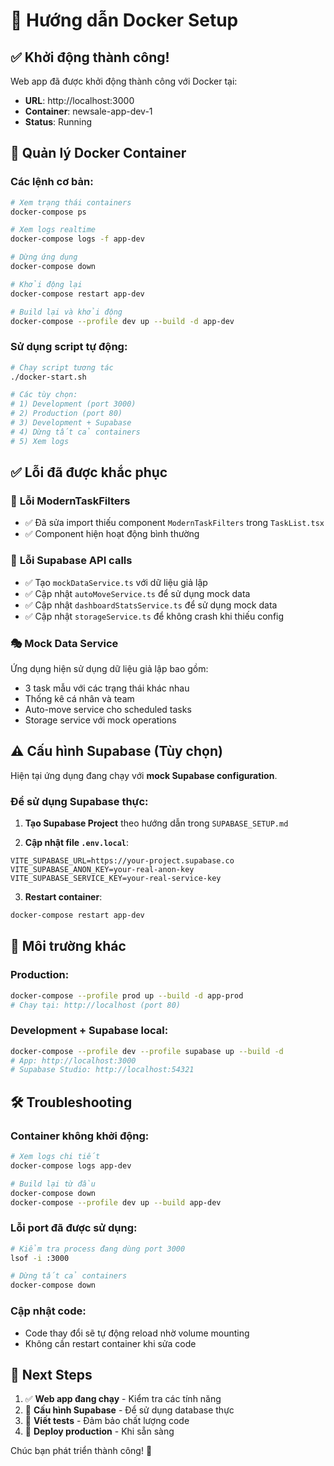 # 🐳 Hướng dẫn Docker Setup

## ✅ Khởi động thành công!

Web app đã được khởi động thành công với Docker tại:
- **URL**: http://localhost:3000
- **Container**: newsale-app-dev-1
- **Status**: Running

## 🔧 Quản lý Docker Container

### Các lệnh cơ bản:

```bash
# Xem trạng thái containers
docker-compose ps

# Xem logs realtime
docker-compose logs -f app-dev

# Dừng ứng dụng
docker-compose down

# Khởi động lại
docker-compose restart app-dev

# Build lại và khởi động
docker-compose --profile dev up --build -d app-dev
```

### Sử dụng script tự động:

```bash
# Chạy script tương tác
./docker-start.sh

# Các tùy chọn:
# 1) Development (port 3000)
# 2) Production (port 80) 
# 3) Development + Supabase
# 4) Dừng tất cả containers
# 5) Xem logs
```

## ✅ Lỗi đã được khắc phục

### 🔧 **Lỗi ModernTaskFilters**
- ✅ Đã sửa import thiếu component `ModernTaskFilters` trong `TaskList.tsx`
- ✅ Component hiện hoạt động bình thường

### 🔧 **Lỗi Supabase API calls**
- ✅ Tạo `mockDataService.ts` với dữ liệu giả lập
- ✅ Cập nhật `autoMoveService.ts` để sử dụng mock data
- ✅ Cập nhật `dashboardStatsService.ts` để sử dụng mock data
- ✅ Cập nhật `storageService.ts` để không crash khi thiếu config

### 🎭 **Mock Data Service**
Ứng dụng hiện sử dụng dữ liệu giả lập bao gồm:
- 3 task mẫu với các trạng thái khác nhau
- Thống kê cá nhân và team
- Auto-move service cho scheduled tasks
- Storage service với mock operations

## ⚠️ Cấu hình Supabase (Tùy chọn)

Hiện tại ứng dụng đang chạy với **mock Supabase configuration**.

### Để sử dụng Supabase thực:

1. **Tạo Supabase Project** theo hướng dẫn trong `SUPABASE_SETUP.md`

2. **Cập nhật file `.env.local`**:
```env
VITE_SUPABASE_URL=https://your-project.supabase.co
VITE_SUPABASE_ANON_KEY=your-real-anon-key
VITE_SUPABASE_SERVICE_KEY=your-real-service-key
```

3. **Restart container**:
```bash
docker-compose restart app-dev
```

## 🚀 Môi trường khác

### Production:
```bash
docker-compose --profile prod up --build -d app-prod
# Chạy tại: http://localhost (port 80)
```

### Development + Supabase local:
```bash
docker-compose --profile dev --profile supabase up --build -d
# App: http://localhost:3000
# Supabase Studio: http://localhost:54321
```

## 🛠️ Troubleshooting

### Container không khởi động:
```bash
# Xem logs chi tiết
docker-compose logs app-dev

# Build lại từ đầu
docker-compose down
docker-compose --profile dev up --build app-dev
```

### Lỗi port đã được sử dụng:
```bash
# Kiểm tra process đang dùng port 3000
lsof -i :3000

# Dừng tất cả containers
docker-compose down
```

### Cập nhật code:
- Code thay đổi sẽ tự động reload nhờ volume mounting
- Không cần restart container khi sửa code

## 📝 Next Steps

1. ✅ **Web app đang chạy** - Kiểm tra các tính năng
2. 🔧 **Cấu hình Supabase** - Để sử dụng database thực
3. 🧪 **Viết tests** - Đảm bảo chất lượng code
4. 🚀 **Deploy production** - Khi sẵn sàng

Chúc bạn phát triển thành công! 🎯
